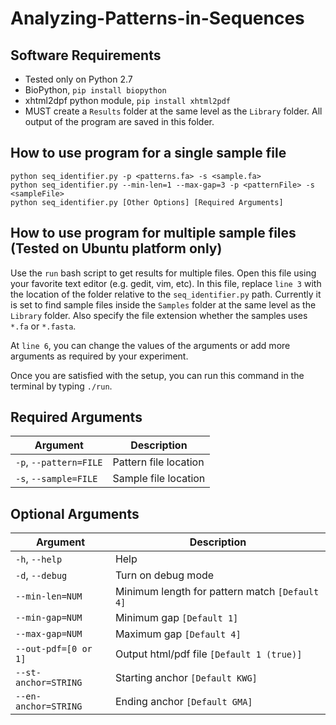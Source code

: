 Analyzing-Patterns-in-Sequences
===============================

## Software Requirements
* Tested only on Python 2.7
* BioPython, `pip install biopython`
* xhtml2dpf python module, `pip install xhtml2pdf`
* MUST create a `Results` folder at the same level as the `Library` folder. All output of the program are saved in this folder.

## How to use program for a single sample file
```
python seq_identifier.py -p <patterns.fa> -s <sample.fa>
python seq_identifier.py --min-len=1 --max-gap=3 -p <patternFile> -s <sampleFile>
python seq_identifier.py [Other Options] [Required Arguments]
```

## How to use program for multiple sample files (Tested on Ubuntu platform only)
Use the `run` bash script to get results for multiple files. Open this file using your favorite text editor (e.g. gedit, vim, etc). In this file, replace `line 3` with the location of the folder relative to the `seq_identifier.py` path. Currently it is set to find sample files inside the `Samples` folder at the same level as the `Library` folder. Also specify the file extension whether the samples uses `*.fa` or `*.fasta`.

At `line 6`, you can change the values of the arguments or add more arguments as required by your experiment.

Once you are satisfied with the setup, you can run this command in the terminal by typing `./run`.

## Required Arguments
| Argument               | Description            |
| ---------------------- | ---------------------- |
| `-p`, `--pattern=FILE` | Pattern file location  |
| `-s`, `--sample=FILE`  | Sample file location   |

## Optional Arguments
| Argument             | Description                                    |
| -------------------- | ---------------------------------------------- |
| `-h`, `--help`       | Help                                           |
| `-d`, `--debug`      | Turn on debug mode                             |
| `--min-len=NUM`      | Minimum length for pattern match `[Default 4]` |
| `--min-gap=NUM`      | Minimum gap `[Default 1]`                      |
| `--max-gap=NUM`      | Maximum gap `[Default 4]`                      |
| `--out-pdf=[0 or 1]` | Output html/pdf file `[Default 1 (true)]`      |
| `--st-anchor=STRING` | Starting anchor `[Default KWG]`                |
| `--en-anchor=STRING` | Ending anchor `[Default GMA]`                  |
